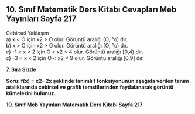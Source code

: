 ## 10. Sınıf Matematik Ders Kitabı Cevapları Meb Yayınları Sayfa 217

Cebirsel Yaklaşım  
 a) x < O için x2 > O olur. Görüntü aralığı (O, °o) dır.  
 b) x > O için x2 > O olur. Görüntü aralığı [O, °o) dır.  
 c) -1 < x < 2 için O < x2 < 4 olur. Görüntü aralığı [0,4) dır.  
 ç) -3 < x < 2 için O < x2 < 9 olur. Görüntü aralığı [0,9] dır.

**7. Sıra Sizde**

**Soru: f(x) = x2– 2x şeklinde tanımlı f fonksiyonunun aşağıda verilen tanım aralıklarında cebirsel ve grafik temsillerinden faydalanarak görüntü kümelerini bulunuz.**

**10. Sınıf Meb Yayınları Matematik Ders Kitabı Sayfa 217**